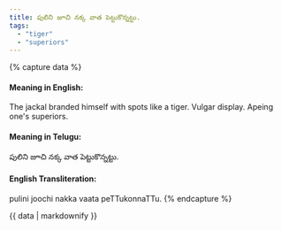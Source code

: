 ```yaml
---
title: పులిని జూచి నక్క వాత పెట్టుకొన్నట్టు.
tags:
  - "tiger"
  - "superiors"
---
```


{% capture data %}
#### Meaning in English:
The jackal branded himself with spots like a tiger.
Vulgar display.
Apeing one's superiors.

#### Meaning in Telugu:
పులిని జూచి నక్క వాత పెట్టుకొన్నట్టు.

#### English Transliteration:
pulini joochi nakka vaata peTTukonnaTTu.
{% endcapture %}

<div class="notice">{{ data | markdownify }}</div>

